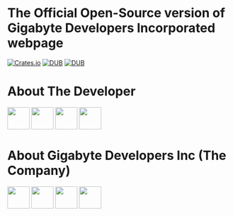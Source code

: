 The Official Open-Source version of Gigabyte Developers Incorporated webpage
============================================================================

[![Crates.io](https://img.shields.io/crates/l/rustc-serialize.svg)](#)
[![DUB](https://img.shields.io/badge/downloads-1k%2Fweek-blue.svg)]()
[![DUB](https://img.shields.io/badge/Powered%20by-PHP-blue.svg)]()

<h1><strong>About The Developer</strong></h1>
<a href="http://facebook.com/austin.nwokoma.9" target="_blank"><img src="https://facebookbrand.com/wp-content/themes/fb-branding/prj-fb-branding/assets/images/fb-art.png" alt="" width="50px"/></a>
<a href="http://instagram.com/emmanwokoma" target="_blank"><img src="https://image.flaticon.com/icons/png/128/174/174855.png" alt="" width="50px"/></a>
<a href="http://twitter.com/enwokoma" target="_blank"><img src="http://www.freeiconspng.com/uploads/-van-nederland-elgie-gaat-haar-ontwikkeling-posten-op-twitter-24.png" alt="" width="50px"/></a>
<a href="http://linkedin.com/in/emmanuelnwokoma" target="_blank"><img src="http://www.freeiconspng.com/uploads/linkedin-icon-19.png" alt="" width="50px"/></a>

<h1><strong>About Gigabyte Developers Inc (The Company)</strong></h1>
<a href="http://facebook.com/gigabytedevelopersinc" target="_blank"><img src="https://facebookbrand.com/wp-content/themes/fb-branding/prj-fb-branding/assets/images/fb-art.png" alt="" width="50px"/></a>
<a href="http://instagram.com/gigabytedevelopersinc" target="_blank"><img src="https://image.flaticon.com/icons/png/128/174/174855.png" alt="" width="50px"/></a>
<a href="http://twitter.com/gigabytedevsinc" target="_blank"><img src="http://www.freeiconspng.com/uploads/-van-nederland-elgie-gaat-haar-ontwikkeling-posten-op-twitter-24.png" alt="" width="50px"/></a>
<a href="http://linkedin.com/in/gigabytedevelopersinc" target="_blank"><img src="http://www.freeiconspng.com/uploads/linkedin-icon-19.png" alt="" width="50px"/></a>
